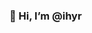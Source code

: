 ### 👋 Hi, I’m @ihyr

<!---
ihyr/ihyr is a ✨ special ✨ repository because its `README.md` (this file) appears on your GitHub profile.
You can click the Preview link to take a look at your changes.
--->
